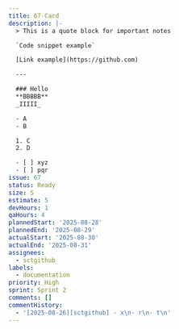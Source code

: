 ```yaml
---
title: 67-Card
description: |-
  > This is a quote block for important notes

  `Code snippet example`

  [Link example](https://github.com)

  ---

  ### Hello
  **BBBBB**
  _IIIII_

  - A
  - B

  1. C
  2. D

  - [ ] xyz
  - [ ] pqr
issue: 67
status: Ready
size: S
estimate: 5
devHours: 1
qaHours: 4
plannedStart: '2025-08-28'
plannedEnd: '2025-08-29'
actualStart: '2025-08-30'
actualEnd: '2025-08-31'
assignees:
  - sctgithub
labels:
  - documentation
priority: High
sprint: Sprint 2
comments: []
commentHistory:
  - '[2025-08-26][sctgithub] - x\n- r\n- t\n'
---
```



